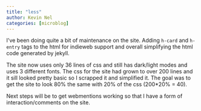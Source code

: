 ```yaml
---
title: "less"
author: Kevin Nel
categories: [microblog]
---
```


I've been doing quite a bit of maintenance on the site.
Adding ``h-card`` and ``h-entry`` tags to the html for indieweb support and overall simplifying the html code generated by jekyll.

The site now uses only 36 lines of css and still has dark/light modes and uses 3 different fonts.
The css for the site had grown to over 200 lines and it sill looked pretty basic so I scrapped it and simplified it.
The goal was to get the site to look 80% the same with 20% of the css (200*20% = 40).

Next steps will be to get webmentions working so that I have a form of interaction/comments on the site.
